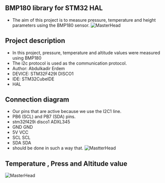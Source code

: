 ## BMP180 library for STM32 HAL
* The aim of this project is to measure pressure, temperature and height parameters using the BMP180 sensor.
  ![MasterHead](https://bit.ly/3tyWJiT)

## Project description
* In this project, pressure, temperature and altitude values were measured using BMP180
* The i2c protocol is used as the communication protocol.
* Author: Abdulkadir Erdem
* DEVICE: STM32F429I DISCO1
* IDE: STM32CubeIDE
* HAL

## Connection diagram
* Our pins that are active because we use the I2C1 line.
* PB6 (SCL) and PB7 (SDA) pins.
* stm32f429i disco1 ADXL345
* GND               GND
* 5V                VCC
* SCL               SCL
* SDA               SDA
* should be done in such a way that.
![MastterHead](https://bit.ly/3RUogVu)

## Temperature , Press and Altitude value
![MasterHead](https://bit.ly/3tyskkT)
  




